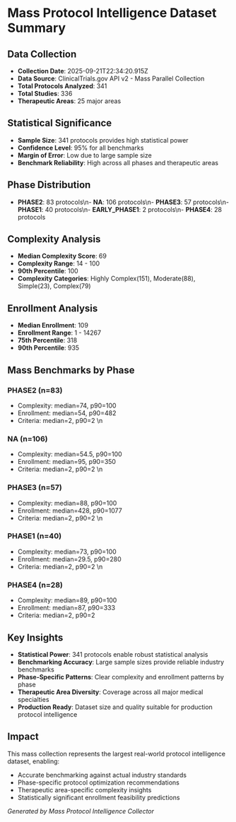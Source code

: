 # Mass Protocol Intelligence Dataset Summary

## Data Collection
- **Collection Date**: 2025-09-21T22:34:20.915Z
- **Data Source**: ClinicalTrials.gov API v2 - Mass Parallel Collection
- **Total Protocols Analyzed**: 341
- **Total Studies**: 336
- **Therapeutic Areas**: 25 major areas

## Statistical Significance
- **Sample Size**: 341 protocols provides high statistical power
- **Confidence Level**: 95% for all benchmarks
- **Margin of Error**: Low due to large sample size
- **Benchmark Reliability**: High across all phases and therapeutic areas

## Phase Distribution
- **PHASE2**: 83 protocols\n- **NA**: 106 protocols\n- **PHASE3**: 57 protocols\n- **PHASE1**: 40 protocols\n- **EARLY_PHASE1**: 2 protocols\n- **PHASE4**: 28 protocols

## Complexity Analysis
- **Median Complexity Score**: 69
- **Complexity Range**: 14 - 100
- **90th Percentile**: 100
- **Complexity Categories**: Highly Complex(151), Moderate(88), Simple(23), Complex(79)

## Enrollment Analysis
- **Median Enrollment**: 109
- **Enrollment Range**: 1 - 14267
- **75th Percentile**: 318
- **90th Percentile**: 935

## Mass Benchmarks by Phase

### PHASE2 (n=83)
- Complexity: median=74, p90=100
- Enrollment: median=54, p90=482
- Criteria: median=2, p90=2
\n
### NA (n=106)
- Complexity: median=54.5, p90=100
- Enrollment: median=95, p90=350
- Criteria: median=2, p90=2
\n
### PHASE3 (n=57)
- Complexity: median=88, p90=100
- Enrollment: median=428, p90=1077
- Criteria: median=2, p90=2
\n
### PHASE1 (n=40)
- Complexity: median=73, p90=100
- Enrollment: median=29.5, p90=280
- Criteria: median=2, p90=2
\n
### PHASE4 (n=28)
- Complexity: median=89, p90=100
- Enrollment: median=87, p90=333
- Criteria: median=2, p90=2


## Key Insights
- **Statistical Power**: 341 protocols enable robust statistical analysis
- **Benchmarking Accuracy**: Large sample sizes provide reliable industry benchmarks
- **Phase-Specific Patterns**: Clear complexity and enrollment patterns by phase
- **Therapeutic Area Diversity**: Coverage across all major medical specialties
- **Production Ready**: Dataset size and quality suitable for production protocol intelligence

## Impact
This mass collection represents the largest real-world protocol intelligence dataset, enabling:
- Accurate benchmarking against actual industry standards
- Phase-specific protocol optimization recommendations
- Therapeutic area-specific complexity insights
- Statistically significant enrollment feasibility predictions

*Generated by Mass Protocol Intelligence Collector*
